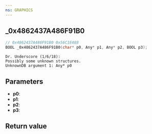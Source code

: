 ```yaml
---
ns: GRAPHICS
---
```

## _0x4862437A486F91B0

```c
// 0x4862437A486F91B0 0x56C1E488
BOOL _0x4862437A486F91B0(char* p0, Any* p1, Any* p2, BOOL p3);
```

```
Dr. Underscore (1/6/18):  
Possibly some unknown structures.  
UnknownDB argument 1: Any* p0
```

## Parameters
* **p0**: 
* **p1**: 
* **p2**: 
* **p3**: 

## Return value
